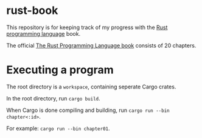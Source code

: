 # rust-book

This repository is for keeping track of my progress with the [Rust programming language](https://www.rust-lang.org/) book.

The official [The Rust Programming Language book](https://doc.rust-lang.org/book/) consists of 20 chapters.

# Executing a program

The root directory is a `workspace`, containing seperate Cargo crates.

In the root directory, run `cargo build`.

When Cargo is done compiling and building, run `cargo run --bin chapter<:id>`.

For example: `cargo run --bin chapter01`.
